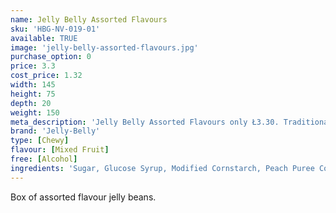 ```yaml
---
name: Jelly Belly Assorted Flavours
sku: 'HBG-NV-019-01'
available: TRUE
image: 'jelly-belly-assorted-flavours.jpg'
purchase_option: 0
price: 3.3
cost_price: 1.32
width: 145
height: 75
depth: 20
weight: 150
meta_description: 'Jelly Belly Assorted Flavours only Ł3.30. Traditional sweets and more at Humbugs Confectionery Store. Specialists in satisfying your sweet tooth!'
brand: 'Jelly-Belly'
type: [Chewy]
flavour: [Mixed Fruit]
free: [Alcohol]
ingredients: 'Sugar, Glucose Syrup, Modified Cornstarch, Peach Puree Concentrate, Strawberry Puree, Acidity Regulators: E325, E330, E331. Natural and Artificial Flavourings, Blueberry Puree, Coconut, Colours: E100, E102 [Tartrazine], E110, E129, E132, E133, E150D, E171. Chocolate (Sugar, Chocolate Liquor, Cocoa Butter. Emulsifier: E322 Soy. Flavouring: Vanillin), Lemon Puree, Glazing Agents: E901, E903, E904. Tangerine Juice, Cocoa Powder, Vitamin C, Salt, Tapioca Dextrin'
---
```

Box of assorted flavour jelly beans.